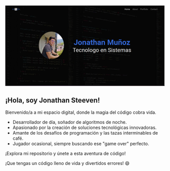 ![Imagen decorativa de tu perfil](https://github.com/JSMC14/jsmc14/blob/main/img?raw=true)
## ¡Hola, soy Jonathan Steeven!

Bienvenido/a a mi espacio digital, donde la magia del código cobra vida.

- Desarrollador de día, soñador de algoritmos de noche.
- Apasionado por la creación de soluciones tecnológicas innovadoras.
- Amante de los desafíos de programación y las tazas interminables de café.
- Jugador ocasional, siempre buscando ese "game over" perfecto.

¡Explora mi repositorio y únete a esta aventura de código!

¡Que tengas un código lleno de vida y divertidos errores! 😄
